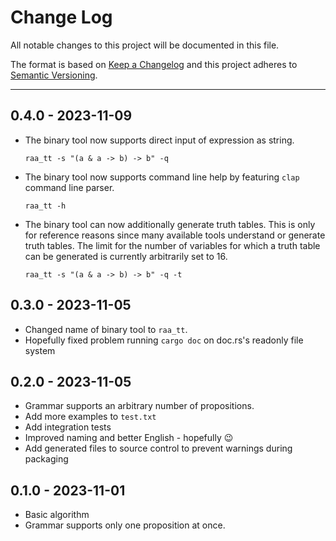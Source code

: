 # Change Log

All notable changes to this project will be documented in this file.

The format is based on [Keep a Changelog](http://keepachangelog.com/)
and this project adheres to [Semantic Versioning](http://semver.org/).

---

## 0.4.0 - 2023-11-09

* The binary tool now supports direct input of expression as string.
    ```shell
    raa_tt -s "(a & a -> b) -> b" -q
    ```
* The binary tool now supports command line help by featuring `clap` command line parser.
    ```shell
    raa_tt -h
    ```
* The binary tool can now additionally generate truth tables. This is only for reference reasons
since many available tools understand or generate truth tables. The limit for the number of
variables for which a truth table can be generated is currently arbitrarily set to 16.
    ```shell
    raa_tt -s "(a & a -> b) -> b" -q -t
    ```

## 0.3.0 - 2023-11-05

* Changed name of binary tool to `raa_tt`.
* Hopefully fixed problem running `cargo doc` on doc.rs's readonly file system

## 0.2.0 - 2023-11-05

* Grammar supports an arbitrary number of propositions.
* Add more examples to `test.txt`
* Add integration tests
* Improved naming and better English - hopefully 😉
* Add generated files to source control to prevent warnings during packaging

## 0.1.0 - 2023-11-01

* Basic algorithm
* Grammar supports only one proposition at once.
